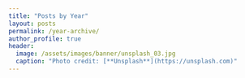 ```yaml
---
title: "Posts by Year"
layout: posts
permalink: /year-archive/
author_profile: true
header:
  image: /assets/images/banner/unsplash_03.jpg
  caption: "Photo credit: [**Unsplash**](https://unsplash.com)"
---
```

